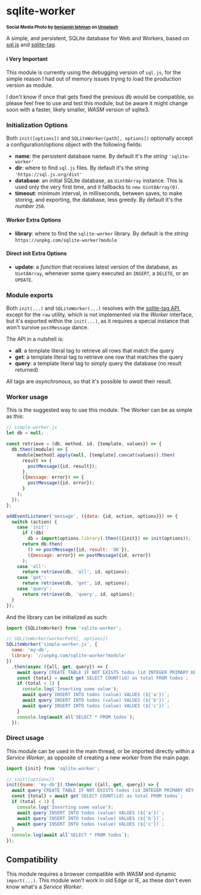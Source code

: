 # sqlite-worker

<sup>**Social Media Photo by [benjamin lehman](https://unsplash.com/@benjaminlehman) on [Unsplash](https://unsplash.com/)**</sup>

A simple, and persistent, SQLite database for Web and Workers, based on [sql.js](https://github.com/sql-js/sql.js#readme) and [sqlite-tag](https://github.com/WebReflection/sqlite-tag#readme).


#### ℹ Very Important

This module is currently using the debugging version of `sql.js`, for the simple reason I had out of memory issues trying to load the production version as module.

I don't know if once that gets fixed the previous db would be compatible, so please feel free to use and test this module, but be aware it might change soon with a faster, likely smaller, *WASM* version of sqlite3.



### Initialization Options

Both `init([options])` and `SQLiteWorker(path[, options])` optionally accept a configuration/options object with the following fields:

  * **name**: the persistent database name. By default it's the *string* `'sqlite-worker'`
  * **dir**: where to find `sql.js` files.  By default it's the *string* `'https://sql.js.org/dist'`
  * **database**: an initial SQLite database, as `Uint8Array` instance. This is used only the very first time, and it fallbacks to `new Uint8Array(0)`.
  * **timeout**: minimum interval, in milliseconds, between saves, to make storing, and exporting, the database, less greedy. By default it's the *number* `250`.

#### Worker Extra Options

  * **library**: where to find the `sqlite-worker` library. By default is the *string* `https://unpkg.com/sqlite-worker?module`


#### Direct init Extra Options

  * **update**: a *function* that receives latest version of the database, as `Uint8Array`, whenever some query executed an `INSERT`, a `DELETE`, or an `UPDATE`.




### Module exports

Both `init(...)` and `SQLiteWorker(...)` resolves with the [sqlite-tag API](https://github.com/WebReflection/sqlite-tag#api), except for the `raw` utility, which is not implemented via the *Worker* interface, but it's exported within the `init(...)`, as it requires a special instance that won't survive `postMessage` dance.

The API in a nutshell is:

  * **all**: a template literal tag to retrieve all rows that match the query
  * **get**: a template literal tag to retrieve one row that matches the query
  * **query**: a template literal tag to simply query the database (no result returned)

All tags are *asynchronous*, so that it's possible to *await* their result.



### Worker usage

This is the suggested way to use this module. The Worker can be as simple as this:

```js
// simple-worker.js
let db = null;

const retrieve = (db, method, id, {template, values}) => {
  db.then((module) => {
    module[method].apply(null, [template].concat(values)).then(
      result => {
        postMessage({id, result});
      },
      ({message: error}) => {
        postMessage({id, error});
      }
    );
  });
};

addEventListener('message', ({data: {id, action, options}}) => {
  switch (action) {
    case 'init':
      if (!db)
        db = import(options.library).then(({init}) => init(options));
      return db.then(
        () => postMessage({id, result: 'OK'}),
        ({message: error}) => postMessage({id, error})
      );
    case 'all':
      return retrieve(db, 'all', id, options);
    case 'get':
      return retrieve(db, 'get', id, options);
    case 'query':
      return retrieve(db, 'query', id, options);
  }
});
```

And the library can be initialized as such:

```js
import {SQLiteWorker} from 'sqlite-worker';

// SQLiteWorker(workerPath[, options])
SQLiteWorker('simple-worker.js', {
  name: 'my-db',
  library: '//unpkg.com/sqlite-worker?module'
})
  .then(async ({all, get, query}) => {
    await query`CREATE TABLE IF NOT EXISTS todos (id INTEGER PRIMARY KEY, value TEXT)`;
    const {total} = await get`SELECT COUNT(id) as total FROM todos`;
    if (total < 1) {
      console.log('Inserting some value');
      await query`INSERT INTO todos (value) VALUES (${'a'})`;
      await query`INSERT INTO todos (value) VALUES (${'b'})`;
      await query`INSERT INTO todos (value) VALUES (${'c'})`;
    }
    console.log(await all`SELECT * FROM todos`);
  });
```



### Direct usage

This module can be used in the main thread, or be imported directly within a *Service Worker*, as opposite of creating a new worker from the main page.

```js
import {init} from 'sqlite-worker';

// init([options])
init({name: 'my-db'}).then(async ({all, get, query}) => {
  await query`CREATE TABLE IF NOT EXISTS todos (id INTEGER PRIMARY KEY, value TEXT)`;
  const {total} = await get`SELECT COUNT(id) as total FROM todos`;
  if (total < 1) {
    console.log('Inserting some value');
    await query`INSERT INTO todos (value) VALUES (${'a'})`;
    await query`INSERT INTO todos (value) VALUES (${'b'})`;
    await query`INSERT INTO todos (value) VALUES (${'c'})`;
  }
  console.log(await all`SELECT * FROM todos`);
});
```

## Compatibility

This module requires a browser compatible with *WASM* and dynamic `import(...)`. This module won't work in old Edge or IE, as these don't even know what's a *Service Worker*.


